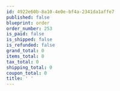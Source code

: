 ```yaml
---
id: 4922e60b-8a10-4e0e-bf4a-2341da1affe7
published: false
blueprint: order
order_number: 253
is_paid: false
is_shipped: false
is_refunded: false
grand_total: 0
items_total: 0
tax_total: 0
shipping_total: 0
coupon_total: 0
title: ' '
---
```

